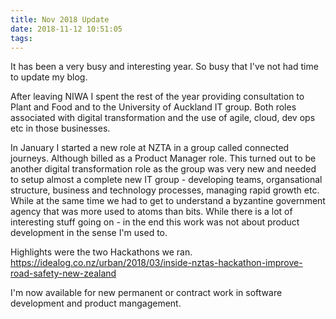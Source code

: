 ```yaml
---
title: Nov 2018 Update
date: 2018-11-12 10:51:05
tags:
---
```

It has been a very busy and interesting year. So busy that I've not had time to update my blog.

After leaving NIWA I spent the rest of the year providing consultation to Plant and Food and to the University of Auckland IT group.  Both roles associated with digital transformation and the use of agile, cloud, dev ops etc in those businesses.

In January I started a new role at NZTA in a group called connected journeys. Although billed as a Product Manager role. This turned out to be another digital transformation role as the group was very new and needed to setup almost a complete new IT group - developing teams, organsational structure, business and technology processes, managing rapid growth etc.  While at the same time we had to get to understand a byzantine government agency that was more used to atoms than bits.
While there is a lot of interesting stuff going on - in the end this work was not about product development in the sense I'm used to.

Highlights were the two Hackathons we ran.
https://idealog.co.nz/urban/2018/03/inside-nztas-hackathon-improve-road-safety-new-zealand

I'm now available for new permanent or contract work in software development and product mangagement.
